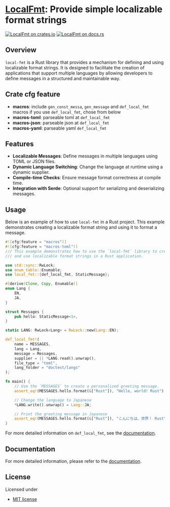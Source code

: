 # [LocalFmt][docsrs]: Provide simple localizable format strings

[![LocalFmt on crates.io][cratesio-image]][cratesio]
[![LocalFmt on docs.rs][docsrs-image]][docsrs]

[cratesio-image]: https://img.shields.io/crates/v/local-fmt.svg
[cratesio]: https://crates.io/crates/local-fmt
[docsrs-image]: https://docs.rs/local-fmt/badge.svg
[docsrs]: https://docs.rs/local-fmt

## Overview

`local-fmt` is a Rust library that provides a mechanism for defining and using localizable format strings.
It is designed to facilitate the creation of applications that support multiple languages
by allowing developers to define messages in a structured and maintainable way.

## Crate cfg feature

- **macros**: include `gen_const_messa`, `gen_message` and `def_local_fmt` macros
  if you use `def_local_fmt`, chose from below
- **macros-toml**: parseable toml at `def_local_fmt`
- **macros-json**: parseable json at `def_local_fmt`
- **macros-yaml**: parseable yaml `def_local_fmt`

## Features

- **Localizable Messages**: Define messages in multiple languages using TOML or JSON files.
- **Dynamic Language Switching**: Change the language at runtime using a dynamic supplier.
- **Compile-time Checks**: Ensure message format correctness at compile time.
- **Integration with Serde**: Optional support for serializing and deserializing messages.

## Usage

Below is an example of how to use `local-fmt` in a Rust project. This example demonstrates creating a localizable format string and using it to format a message.

```rust
#![cfg(feature = "macros")]
#![cfg(feature = "macros-toml")]
/// This example demonstrates how to use the `local-fmt` library to create
/// and use localizable format strings in a Rust application.

use std::sync::RwLock;
use enum_table::Enumable;
use local_fmt::{def_local_fmt, StaticMessage};

#[derive(Clone, Copy, Enumable)]
enum Lang {
    EN,
    JA,
}

struct Messages {
    pub hello: StaticMessage<1>,
}

static LANG: RwLock<Lang> = RwLock::new(Lang::EN);

def_local_fmt!(
    name = MESSAGES,
    lang = Lang,
    message = Messages,
    supplier = || *LANG.read().unwrap(),
    file_type = "toml",
    lang_folder = "doctest/langs"
);

fn main() {
    // Use the `MESSAGES` to create a personalized greeting message.
    assert_eq!(MESSAGES.hello.format(&["Rust"]), "Hello, world! Rust");

    // Change the language to Japanese
    *LANG.write().unwrap() = Lang::JA;

    // Print the greeting message in Japanese
    assert_eq!(MESSAGES.hello.format(&["Rust"]), "こんにちは、世界！ Rust");
}
```

For more detailed information on `def_local_fmt`, see the [documentation](https://docs.rs/local-fmt/macro.def_local_fmt.html).

## Documentation

For more detailed information, please refer to the [documentation][docsrs].

## License

Licensed under

- [MIT license](https://github.com/moriyoshi-kasuga/local-fmt/blob/main/LICENSE)
